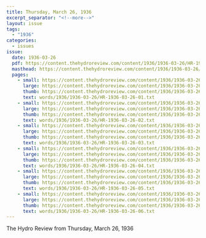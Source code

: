 ```yaml
---
title: Thursday, March 26, 1936
excerpt_separator: "<!--more-->"
layout: issue
tags:
  - "1936"
categories:
  - issues
issue:
  date: 1936-03-26
  pdf: https://content.thehydroreview.com/content/1936/1936-03-26/HR-1936-03-26.pdf
  masthead: https://content.thehydroreview.com/content/1936/1936-03-26/masthead/HR-1936-03-26.jpg
  pages:
    - small: https://content.thehydroreview.com/content/1936/1936-03-26/small/HR-1936-03-26-01.jpg
      large: https://content.thehydroreview.com/content/1936/1936-03-26/large/HR-1936-03-26-01.jpg
      thumb: https://content.thehydroreview.com/content/1936/1936-03-26/thumbnails/HR-1936-03-26-01.jpg
      text: words/1936/1936-03-26/HR-1936-03-26-01.txt
    - small: https://content.thehydroreview.com/content/1936/1936-03-26/small/HR-1936-03-26-02.jpg
      large: https://content.thehydroreview.com/content/1936/1936-03-26/large/HR-1936-03-26-02.jpg
      thumb: https://content.thehydroreview.com/content/1936/1936-03-26/thumbnails/HR-1936-03-26-02.jpg
      text: words/1936/1936-03-26/HR-1936-03-26-02.txt
    - small: https://content.thehydroreview.com/content/1936/1936-03-26/small/HR-1936-03-26-03.jpg
      large: https://content.thehydroreview.com/content/1936/1936-03-26/large/HR-1936-03-26-03.jpg
      thumb: https://content.thehydroreview.com/content/1936/1936-03-26/thumbnails/HR-1936-03-26-03.jpg
      text: words/1936/1936-03-26/HR-1936-03-26-03.txt
    - small: https://content.thehydroreview.com/content/1936/1936-03-26/small/HR-1936-03-26-04.jpg
      large: https://content.thehydroreview.com/content/1936/1936-03-26/large/HR-1936-03-26-04.jpg
      thumb: https://content.thehydroreview.com/content/1936/1936-03-26/thumbnails/HR-1936-03-26-04.jpg
      text: words/1936/1936-03-26/HR-1936-03-26-04.txt
    - small: https://content.thehydroreview.com/content/1936/1936-03-26/small/HR-1936-03-26-05.jpg
      large: https://content.thehydroreview.com/content/1936/1936-03-26/large/HR-1936-03-26-05.jpg
      thumb: https://content.thehydroreview.com/content/1936/1936-03-26/thumbnails/HR-1936-03-26-05.jpg
      text: words/1936/1936-03-26/HR-1936-03-26-05.txt
    - small: https://content.thehydroreview.com/content/1936/1936-03-26/small/HR-1936-03-26-06.jpg
      large: https://content.thehydroreview.com/content/1936/1936-03-26/large/HR-1936-03-26-06.jpg
      thumb: https://content.thehydroreview.com/content/1936/1936-03-26/thumbnails/HR-1936-03-26-06.jpg
      text: words/1936/1936-03-26/HR-1936-03-26-06.txt
---
```


The Hydro Review from Thursday, March 26, 1936

<!--more-->

